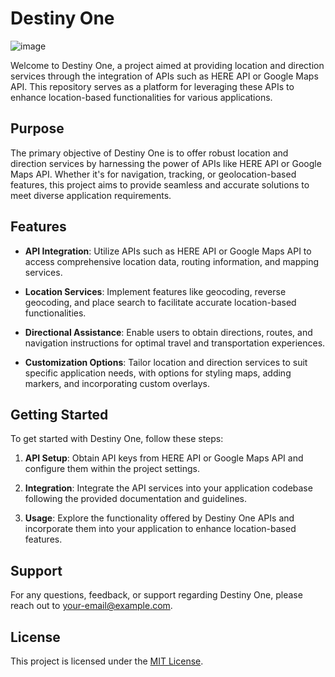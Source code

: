 # Destiny One
![image](https://github.com/subhro1530/DestinyOne/assets/113383437/a5fb7819-aa1c-4b47-b51b-bdd1683935ae)

Welcome to Destiny One, a project aimed at providing location and direction services through the integration of APIs such as HERE API or Google Maps API. This repository serves as a platform for leveraging these APIs to enhance location-based functionalities for various applications.

## Purpose

The primary objective of Destiny One is to offer robust location and direction services by harnessing the power of APIs like HERE API or Google Maps API. Whether it's for navigation, tracking, or geolocation-based features, this project aims to provide seamless and accurate solutions to meet diverse application requirements.

## Features

- **API Integration**: Utilize APIs such as HERE API or Google Maps API to access comprehensive location data, routing information, and mapping services.
  
- **Location Services**: Implement features like geocoding, reverse geocoding, and place search to facilitate accurate location-based functionalities.

- **Directional Assistance**: Enable users to obtain directions, routes, and navigation instructions for optimal travel and transportation experiences.

- **Customization Options**: Tailor location and direction services to suit specific application needs, with options for styling maps, adding markers, and incorporating custom overlays.

## Getting Started

To get started with Destiny One, follow these steps:

1. **API Setup**: Obtain API keys from HERE API or Google Maps API and configure them within the project settings.

2. **Integration**: Integrate the API services into your application codebase following the provided documentation and guidelines.

3. **Usage**: Explore the functionality offered by Destiny One APIs and incorporate them into your application to enhance location-based features.

## Support

For any questions, feedback, or support regarding Destiny One, please reach out to [your-email@example.com](mailto:your-email@example.com).

## License

This project is licensed under the [MIT License](LICENSE).
